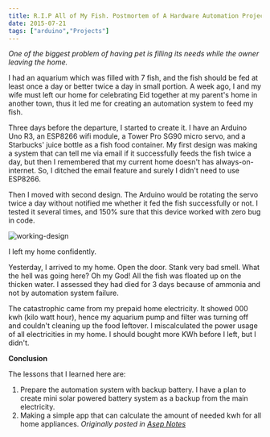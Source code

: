```yaml
---
title: R.I.P All of My Fish. Postmortem of A Hardware Automation Project
date: 2015-07-21
tags: ["arduino","Projects"]
---
```


_One of the biggest problem of having pet is filling its needs while the owner leaving the home._

I had an aquarium which was filled with 7 fish, and the fish should be fed at least once a day or better twice a day in small portion. A week ago, I and my wife must left our home for celebrating Eid together at my parent's home in another town, thus it led me for creating an automation system to feed my fish.

Three days before the departure, I started to create it. I have an Arduino Uno R3, an ESP8266 wifi module, a Tower Pro SG90 micro servo, and a Starbucks' juice bottle as a fish food container. My first design was making a system that can tell me via email if it successfully feeds the fish twice a day, but then I remembered that my current home doesn't has always-on-internet. So, I ditched the email feature and surely I didn't need to use ESP8266.

Then I moved with second design. The Arduino would be rotating the servo twice a day without notified me whether it fed the fish successfully or not. I tested it several times, and 150% sure that this device worked with zero bug in code.

![working-design](https://s3-ap-southeast-1.amazonaws.com/asepco/wp-content/uploads/2016/03/25203819/working-design-300x300.jpg)

I left my home confidently.

Yesterday, I arrived to my home. Open the door. Stank very bad smell. What the hell was going here? Oh my God! All the fish was floated up on the thicken water. I assessed they had died for 3 days because of ammonia and not by automation system failure.

The catastrophic came from my prepaid home electricity. It showed 000 kwh (kilo watt hour), hence my aquarium pump and filter was turning off and couldn't cleaning up the food leftover. I miscalculated the power usage of all electricities in my home. I should bought more KWh before I left, but I didn't.

**Conclusion**

The lessons that I learned here are:

1.  Prepare the automation system with backup battery. I have a plan to create mini solar powered battery system as a backup from the main electricity.
2.  Making a simple app that can calculate the amount of needed kwh for all home appliances.
_Originally posted in [Asep Notes](https://notes.asep.co/r-i-p-all-of-my-fish-postmortem-of-a-hardware-automation-project-e7bc8c246966)_